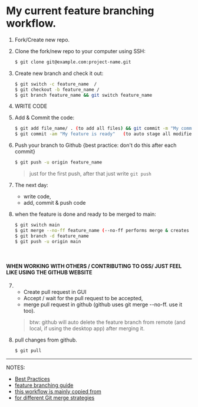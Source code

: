 # My current feature branching workflow.

1. Fork/Create new repo.
2. Clone the fork/new repo to your computer using SSH:

   ```bash
   $ git clone git@example.com:project-name.git
   ```

3. Create new branch and check it out:

   ```bash
   $ git switch -c feature_name  /
   $ git checkout -b feature_name /
   $ git branch feature_name && git switch feature_name
   ```

4. WRITE CODE
5. Add & Commit the code:
   ```bash
   $ git add file_name/ . (to add all files) && git commit -m "My commit massage"  /
   $ git commit -am "My feature is ready" 	(to auto stage all modified files and commit with a message).
   ```
6. Push your branch to Github {best practice: don't do this after each commit}
   ```bash
   $ git push -u origin feature_name
   ```
   > just for the first push, after that just write `git push`
7. The next day:
   - write code,
   - add, commit & push code
8. when the feature is done and ready to be merged to main:

   ```bash
   $ git switch main
   $ git merge --no-ff feature_name (--no-ff performs merge & creates a merge commit. this makes the git graph to reflect the merge in git history)
   $ git branch -d feature_name
   $ git push -u origin main
   ```

   &ensp;

#### WHEN WORKING WITH OTHERS / CONTRIBUTING TO OSS/ JUST FEEL LIKE USING THE GITHUB WEBSITE

7.  - Create pull request in GUI
    - Accept / wait for the pull request to be accepted,
    - merge pull request in github (github uses git merge --no-ff. use it too).

    > btw: github will auto delete the feature branch from remote
    > (and local, if using the desktop app) after merging it.

8.  pull changes from github.

    ```bash
    $ git pull
    ```

---

NOTES:

- [Best Practices](https://sethrobertson.github.io/GitBestPractices/)
- [feature branching guide](https://www.atlassian.com/git/tutorials/comparing-workflows/feature-branch-workflow)
- [this workflow is mainly copied from](https://stackoverflow.com/a/14865661)
- [for different Git merge strategies](https://www.workingsoftware.dev/which-git-merge-strategy-is-appropriate-for-our-team/)
